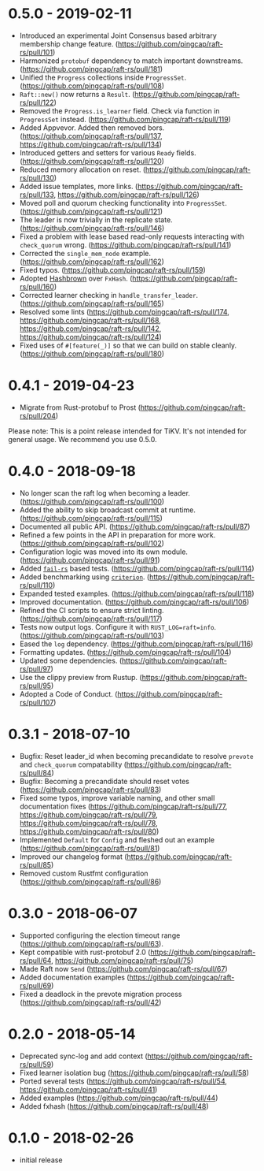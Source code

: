 # 0.5.0 - 2019-02-11

- Introduced an experimental Joint Consensus based arbitrary membership change feature. (https://github.com/pingcap/raft-rs/pull/101)
- Harmonized `protobuf` dependency to match important downstreams. (https://github.com/pingcap/raft-rs/pull/181)
- Unified the `Progress` collections inside `ProgressSet`. (https://github.com/pingcap/raft-rs/pull/108)
- `Raft::new()` now returns a `Result`. (https://github.com/pingcap/raft-rs/pull/122)
- Removed the `Progress.is_learner` field. Check via function in `ProgressSet` instead. (https://github.com/pingcap/raft-rs/pull/119)
- Added Appvevor. Added then removed bors. (https://github.com/pingcap/raft-rs/pull/137, https://github.com/pingcap/raft-rs/pull/134)
- Introduced getters and setters for various `Ready` fields. (https://github.com/pingcap/raft-rs/pull/120)
- Reduced memory allocation on reset. (https://github.com/pingcap/raft-rs/pull/130)
- Added issue templates, more links. (https://github.com/pingcap/raft-rs/pull/133, https://github.com/pingcap/raft-rs/pull/126)
- Moved poll and quorum checking functionality into `ProgressSet`. (https://github.com/pingcap/raft-rs/pull/121)
- The leader is now trivially in the replicate state. (https://github.com/pingcap/raft-rs/pull/146)
- Fixed a problem with lease based read-only requests interacting with `check_quorum` wrong. (https://github.com/pingcap/raft-rs/pull/141)
- Corrected the `single_mem_node` example. (https://github.com/pingcap/raft-rs/pull/162)
- Fixed typos. (https://github.com/pingcap/raft-rs/pull/159)
- Adopted [Hashbrown](https://github.com/Amanieu/hashbrown) over `FxHash`. (https://github.com/pingcap/raft-rs/pull/160)
- Corrected learner checking in `handle_transfer_leader`. (https://github.com/pingcap/raft-rs/pull/165)
- Resolved some lints (https://github.com/pingcap/raft-rs/pull/174, https://github.com/pingcap/raft-rs/pull/168, https://github.com/pingcap/raft-rs/pull/142, https://github.com/pingcap/raft-rs/pull/124)
- Fixed uses of `#[feature(_)]` so that we can build on stable cleanly. (https://github.com/pingcap/raft-rs/pull/180)

# 0.4.1 - 2019-04-23

- Migrate from Rust-protobuf to Prost (https://github.com/pingcap/raft-rs/pull/204)

Please note: This is a point release intended for TiKV. It's not intended for general usage. We recommend you use 0.5.0.

# 0.4.0 - 2018-09-18

- No longer scan the raft log when becoming a leader. (https://github.com/pingcap/raft-rs/pull/100)
- Added the ability to skip broadcast commit at runtime. (https://github.com/pingcap/raft-rs/pull/115)
- Documented all public API. (https://github.com/pingcap/raft-rs/pull/87)
- Refined a few points in the API in preparation for more work. (https://github.com/pingcap/raft-rs/pull/102)
- Configuration logic was moved into its own module. (https://github.com/pingcap/raft-rs/pull/91)
- Added [`fail-rs`](https://github.com/pingcap/fail-rs) based tests. (https://github.com/pingcap/raft-rs/pull/114)
- Added benchmarking using [`criterion`](). (https://github.com/pingcap/raft-rs/pull/110)
- Expanded tested examples. (https://github.com/pingcap/raft-rs/pull/118)
- Improved documentation. (https://github.com/pingcap/raft-rs/pull/106)
- Refined the CI scripts to ensure strict linting. (https://github.com/pingcap/raft-rs/pull/117)
- Tests now output logs. Configure it with `RUST_LOG=raft=info`. (https://github.com/pingcap/raft-rs/pull/103)
- Eased the `log` dependency. (https://github.com/pingcap/raft-rs/pull/116)
- Formatting updates. (https://github.com/pingcap/raft-rs/pull/104)
- Updated some dependencies. (https://github.com/pingcap/raft-rs/pull/97)
- Use the clippy preview from Rustup. (https://github.com/pingcap/raft-rs/pull/95)
- Adopted a Code of Conduct. (https://github.com/pingcap/raft-rs/pull/107)

# 0.3.1 - 2018-07-10

- Bugfix: Reset leader_id when becoming precandidate to resolve `prevote` and `check_quorum` compatability (https://github.com/pingcap/raft-rs/pull/84)
- Bugfix: Becoming a precandidate should reset votes (https://github.com/pingcap/raft-rs/pull/83)
- Fixed some typos, improve variable naming, and other small documentation fixes (https://github.com/pingcap/raft-rs/pull/77, https://github.com/pingcap/raft-rs/pull/79, https://github.com/pingcap/raft-rs/pull/78, https://github.com/pingcap/raft-rs/pull/80)
- Implemented `Default` for `Config` and fleshed out an example (https://github.com/pingcap/raft-rs/pull/81)
- Improved our changelog format (https://github.com/pingcap/raft-rs/pull/85)
- Removed custom Rustfmt configuration (https://github.com/pingcap/raft-rs/pull/86)

# 0.3.0 - 2018-06-07

- Supported configuring the election timeout range (https://github.com/pingcap/raft-rs/pull/63).
- Kept compatible with rust-protobuf 2.0 (https://github.com/pingcap/raft-rs/pull/64, https://github.com/pingcap/raft-rs/pull/75)
- Made Raft now `Send` (https://github.com/pingcap/raft-rs/pull/67)
- Added documentation examples (https://github.com/pingcap/raft-rs/pull/69)
- Fixed a deadlock in the prevote migration process (https://github.com/pingcap/raft-rs/pull/42)

# 0.2.0 - 2018-05-14

- Deprecated sync-log and add context (https://github.com/pingcap/raft-rs/pull/59)
- Fixed learner isolation bug (https://github.com/pingcap/raft-rs/pull/58)
- Ported several tests (https://github.com/pingcap/raft-rs/pull/54, https://github.com/pingcap/raft-rs/pull/41)
- Added examples (https://github.com/pingcap/raft-rs/pull/44)
- Added fxhash (https://github.com/pingcap/raft-rs/pull/48)

# 0.1.0 - 2018-02-26

- initial release

